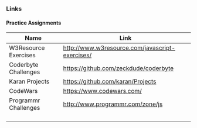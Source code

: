 ### Links

#### Practice Assignments
| Name          | Link                                                                                        |
|---------------|---------------------------------------------------------------------------------------------------|
| W3Resource Exercises | http://www.w3resource.com/javascript-exercises/  |
| Coderbyte Challenges | https://github.com/zeckdude/coderbyte                                                      |
| Karan Projects              |   https://github.com/karan/Projects                                                                                                |
| CodeWars              |   https://www.codewars.com/                                                                                                |
| Programmr Challenges              | http://www.programmr.com/zone/js                                                                                                  |
|               |                                                                                                   |
|               |                                                                                                   |
|               |                                                                                                   |
|               |                                                                                                   |
